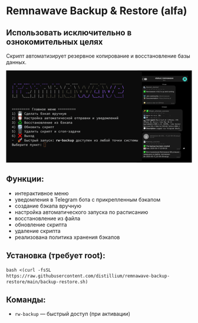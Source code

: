 # Remnawave Backup & Restore (alfa)
## Использовать исключительно в ознокомительных целях

Скрипт автоматизирует резервное копирование и восстановление базы данных.

![screenshot](screenshot.png)

## Функции:
- интерактивное меню
- уведомления в Telegram бота с прикрепленным бэкапом
- создание бэкапа вручную
- настройка автоматического запуска по расписанию
- восстановление из файла
- обновление скрипта
- удаление скрипта
- реализована политика хранения бэкапов

## Установка (требует root):
```
bash <(curl -fsSL https://raw.githubusercontent.com/distillium/remnawave-backup-restore/main/backup-restore.sh)
```
## Команды:
- `rw-backup` — быстрый доступ (при активации)
